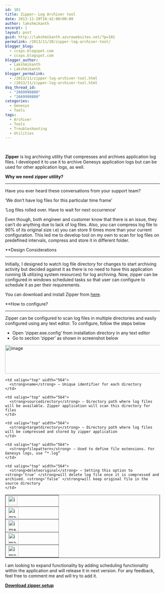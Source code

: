 ```yaml
---
id: 101
title: Zipper– Log Archiver tool
date: 2013-11-20T16:42:00+00:00
author: lakshmikanth
excerpt: |
layout: post
guid: http://lakshmikanth.azurewebsites.net/?p=101
permalink: /2013/11/20/zipper-log-archiver-tool/
blogger_blog:
  - ccxps.blogspot.com
  - ccxps.blogspot.com
blogger_author:
  - Lakshmikanth
  - Lakshmikanth
blogger_permalink:
  - /2013/11/zipper-log-archiver-tool.html
  - /2013/11/zipper-log-archiver-tool.html
dsq_thread_id:
  - "2669990800"
  - "2669990800"
categories:
  - Genesys
  - Tools
tags:
  - Archiver
  - Tools
  - Troubleshooting
  - Utilities
---
```

 

**Zipper** is log archiving utility that compresses and archives application log files. I developed it to use it to archive Genesys application logs but can be used for other application logs, as well. 

**Why we need zipper utility?** 

* * *

Have you ever heard these conversations from your support team? 

‘We don’t have log files for this particular time frame’

‘Log files rolled over. Have to wait for next occurrence’

Even though, both engineer and customer know that there is an issue, they can’t do anything due to lack of log files. Also, you can compress log file to 90% of its original size i.e) you can store 9 times more than your current configuration. This led me to develop tool on my own to scan for log files on predefined intervals, compress and store it in different folder. 

**Design Considerations </p> 

* * *

</strong>

Initially, I designed to watch log file directory for changes to start archiving activity but decided against it as there is no need to have this application running (& utilizing system resources) for log archiving. Now, zipper can be configured in windows scheduled tasks so that user can configure to schedule it as per their requirements.

You can download and install Zipper from <a href="https://dl.dropboxusercontent.com/u/3031443/Software/setup.zip" target="_blank" rel="noopener noreferrer">here</a>. 

**How to configure? </p> 

* * *

</strong>

Zipper can be configured to scan log files in multiple directories and easily configured using any text editor. To configure, follow the steps below

  * Open ‘zipper.exe.config’ from installation directory in any text editor
  * Go to section ‘zipper’ as shown in screenshot below

[<img title="image" border="0" alt="image" src="http://lh6.ggpht.com/-4BUWK0cnt7s/UozmYQQETHI/AAAAAAAAAJw/C4hswtgvjYI/image_thumb%25255B16%25255D.png?imgmax=800" width="722" height="93" />](http://lh3.ggpht.com/-2IdhNI3CIW0/UozmX0pb11I/AAAAAAAAAJo/7YEJ-LC7HHM/s1600-h/image%25255B32%25255D.png)

<table cellspacing="0" cellpadding="2" width="720" border="1">
  <tr>
    <td valign="top" width="156">
      <a href="http://lh3.ggpht.com/-y4A4gC3h4qo/UozmZJQmr8I/AAAAAAAAAJ4/Epq03TaL4TA/s1600-h/image%25255B19%25255D.png"><img title="image" border="0" alt="image" src="http://lh3.ggpht.com/-EbXYR9_gV14/UozmZiqECDI/AAAAAAAAAKA/WcCGrVMFawo/image_thumb%25255B11%25255D.png?imgmax=800" width="30" height="30" /></a>
    </td>
    
    <td valign="top" width="564">
      <strong>name</strong> – Unique identifier for each directory
    </td>
  </tr>
  
  <tr>
    <td valign="top" width="156">
      <a href="http://lh4.ggpht.com/-vPyOJAdmdGk/UozmaEzX5GI/AAAAAAAAAKE/QepAwjtp7TM/s1600-h/image%25255B22%25255D.png"><img title="image" border="0" alt="image" src="http://lh3.ggpht.com/-LG6TSCPpn60/Uozmamg4cqI/AAAAAAAAAKQ/vdogegsCiGg/image_thumb%25255B12%25255D.png?imgmax=800" width="34" height="34" /></a>
    </td>
    
    <td valign="top" width="564">
      <strong>sourcedirectory</strong> – Directory path where log files will be available. Zipper application will scan this directory for files
    </td>
  </tr>
  
  <tr>
    <td valign="top" width="156">
      <a href="http://lh4.ggpht.com/-JfyskWD0778/Uozmbu8trCI/AAAAAAAAAKY/exySB9QA4ks/s1600-h/image%25255B25%25255D.png"><img title="image" border="0" alt="image" src="http://lh4.ggpht.com/-9bnK47b7zI4/UozmcLo3ZLI/AAAAAAAAAKg/4Pd4d85AHJA/image_thumb%25255B13%25255D.png?imgmax=800" width="34" height="35" /></a>
    </td>
    
    <td valign="top" width="564">
      <strong>targetdirectory</strong> – Directory path where log files will be compressed and stored by zipper application
    </td>
  </tr>
  
  <tr>
    <td valign="top" width="156">
      <a href="http://lh4.ggpht.com/-zmGUWFQVVuc/Uozmcs_FvWI/AAAAAAAAAKk/hhhHD6WhADM/s1600-h/image%25255B28%25255D.png"><img title="image" border="0" alt="image" src="http://lh6.ggpht.com/-aUQi3yLOkcc/UozmdP6FInI/AAAAAAAAAKw/4dzmhoIXb6w/image_thumb%25255B14%25255D.png?imgmax=800" width="34" height="34" /></a>
    </td>
    
    <td valign="top" width="564">
      <strong>filepattern</strong> – Used to define file extensions. For Genesys logs, use “*.log”
    </td>
  </tr>
  
  <tr>
    <td valign="top" width="156">
      <a href="http://lh3.ggpht.com/-pvVLld7O1XY/Uozme1aTbKI/AAAAAAAAAK4/k6Jck8JwMZU/s1600-h/image%25255B31%25255D.png"><img title="image" border="0" alt="image" src="http://lh4.ggpht.com/-w-IKGFcRYtQ/UozmfUDOjwI/AAAAAAAAALA/NaJMeFnL7VE/image_thumb%25255B15%25255D.png?imgmax=800" width="34" height="34" /></a>
    </td>
    
    <td valign="top" width="564">
      <strong>deleteoriginal</strong> – Setting this option to <strong>‘true’ </strong>will delete log file once it is compressed and archived. <strong>‘false’ </strong>will keep original file in the source directory
    </td>
  </tr>
</table>

I am looking to expand functionality by adding scheduling functionality within the application and will release it in next version. For any feedback, feel free to comment me and will try to add it.

<a href="https://dl.dropboxusercontent.com/u/3031443/Software/setup.zip" target="_blank" rel="noopener noreferrer"><strong>Download zipper.setup</strong></a>